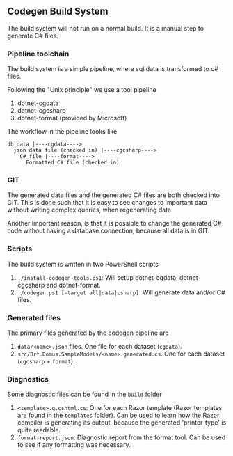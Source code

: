 ## Codegen Build System

The build system will not run on a normal build. It is a manual step to generate C# files.

### Pipeline toolchain

The build system is a simple pipeline, where sql data is transformed to c# files.

Following the "Unix principle" we use a tool pipeline

1. dotnet-cgdata
2. dotnet-cgcsharp
3. dotnet-format (provided by Microsoft)

The workflow in the pipeline looks like

```
db data |----cgdata---->
  json data file (checked in) |----cgcsharp---->
    C# file |----format---->
      Formatted C# file (checked in)
```

### GIT

The generated data files and the generated C# files are both checked into GIT.
This is done such that it is easy to see changes to important data without
writing complex queries, when regenerating data.

Another important reason, is that it is possible to change the generated C# code without having a database connection, because all data is in GIT.

### Scripts

The build system is written in two PowerShell scripts

1. `./install-codegen-tools.ps1`: Will setup dotnet-cgdata, dotnet-cgcsharp and dotnet-format.
2. `./codegen.ps1 [-target all|data|csharp]`: Will generate data and/or C# files.

### Generated files

The primary files generated by the codegen pipeline are

1. `data/<name>.json` files. One file for each dataset (`cgdata`).
2. `src/Brf.Domus.SampleModels/<name>.generated.cs`. One for each dataset (`cgcsharp` + `format`).

### Diagnostics

Some diagnostic files can be found in the `build` folder

1. `<template>.g.cshtml.cs`: One for each Razor template (Razor templates are found in the `templates` folder). Can be used to learn how the Razor compiler is generating its output, because the generated 'printer-type' is quite readable.
2. `format-report.json`: Diagnostic report from the format tool. Can be used to see if any formatting was necessary.
